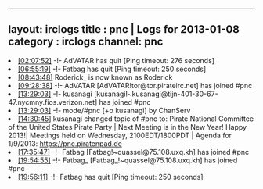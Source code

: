 
---
layout: irclogs
title : pnc | Logs for 2013-01-08
category : irclogs
channel: pnc
---
<li class="logitem"><a href="#02:07:52" name="02:07:52" class="time">[02:07:52]</a> -!- <span class="quit">AdVATAR</span> has quit [Ping timeout: 276 seconds] </li>
<li class="logitem"><a href="#06:55:19" name="06:55:19" class="time">[06:55:19]</a> -!- <span class="quit">Fatbag</span> has quit [Ping timeout: 250 seconds] </li>
<li class="logitem"><a href="#08:43:48" name="08:43:48" class="time">[08:43:48]</a> <span class="nick">Roderick_</span> is now known as <span class="nick">Roderick</span> </li>
<li class="logitem"><a href="#09:28:38" name="09:28:38" class="time">[09:28:38]</a> -!- <span class="join">AdVATAR</span> [AdVATAR!tor@tor.pirateirc.net] has joined #pnc </li>
<li class="logitem"><a href="#13:29:03" name="13:29:03" class="time">[13:29:03]</a> -!- <span class="join">kusanagi</span> [kusanagi!~kusanagi@tijn-401-30-67-47.nycmny.fios.verizon.net] has joined #pnc </li>
<li class="logitem"><a href="#13:29:03" name="13:29:03" class="time">[13:29:03]</a> -!- mode/<span class="mode">#pnc</span> [+o kusanagi] by ChanServ </li>
<li class="logitem"><a href="#14:30:45" name="14:30:45" class="time">[14:30:45]</a> <span class="topic">kusanagi</span> changed topic of <span class="topic">#pnc</span> to: Pirate National Committee of the United States Pirate Party | Next Meeting is in the New Year! Happy 2013!| Meetings held on Wednesday, 2100EDT/1800PDT | Agenda for 1/9/2013: <a href="https://pnc.piratenpad.de/PNC-1-9-13" target="_blank">https://pnc.piratenpad.de</a> </li>
<li class="logitem"><a href="#17:35:47" name="17:35:47" class="time">[17:35:47]</a> -!- <span class="join">Fatbag</span> [Fatbag!~quassel@75.108.uxq.kh] has joined #pnc </li>
<li class="logitem"><a href="#19:54:55" name="19:54:55" class="time">[19:54:55]</a> -!- <span class="join">Fatbag_</span> [Fatbag_!~quassel@75.108.uxq.kh] has joined #pnc </li>
<li class="logitem"><a href="#19:56:11" name="19:56:11" class="time">[19:56:11]</a> -!- <span class="quit">Fatbag</span> has quit [Ping timeout: 250 seconds] </li>


